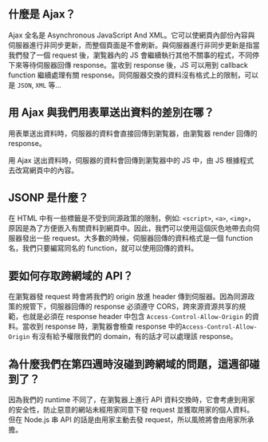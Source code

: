 ## 什麼是 Ajax？
Ajax 全名是 Asynchronous JavaScript And XML。它可以使網頁內部份內容與伺服器進行非同步更新，而整個頁面是不會刷新。與伺服器進行非同步更新是指當我們發了一個 request 後，瀏覧器內的 JS 會繼續執行其他不關事的程式，不同停下來等待伺服器回傳 response。當收到 response 後，JS 可以用到 callback function 繼續處理有關 response。同伺服器交換的資料沒有格式上的限制，可以是 `JSON`, `XML` 等...

## 用 Ajax 與我們用表單送出資料的差別在哪？
用表單送出資料時，伺服器的資料會直接回傳到瀏覧器，由瀏覧器 render 回傳的 response。

用 Ajax 送出資料時，伺服器的資料會回傳到瀏覧器中的 JS 中，由 JS 根據程式去改寫網頁中的內容。

## JSONP 是什麼？
在 HTML 中有一些標籤是不受到同源政策的限制，例如: `<script>`, `<a>`, `<img>`，原因是為了方便嵌入有關資料到網頁中。因此，我們可以使用這個灰色地帶去向伺服器發出一些 request。大多數的時候，伺服器回傳的資料格式是一個 function 名，我們只要編寫同名的 function，就可以使用回傳的資料。


## 要如何存取跨網域的 API？
在瀏覧器發 request 時會將我們的 origin 放進 header 傳到伺服器。因為同源政策的規管下，伺服器回傳的 response 必須遵守 CORS，跨來源資源共享的規範，也就是必須在 response header 中包含 `Access-Control-Allow-Origin` 的資料。當收到 response 時，瀏覧器會檢查 response 中的`Access-Control-Allow-Origin` 有沒有給予權限我們的 domain，有的話才可以處理該 response。

## 為什麼我們在第四週時沒碰到跨網域的問題，這週卻碰到了？
因為我們的 runtime 不同了，在瀏覧器上進行 API 資料交換時，它會考慮到用家的安全性，防止惡意的網站未經用家同意下發 request 並獲取用家的個人資料。但在 Node.js 串 API 的話是由用家主動去發 request，所以風險將會由用家所承擔。 
